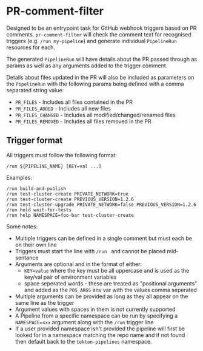 # PR-comment-filter

Designed to be an entrypoint task for GitHub webhook triggers based on PR comments. `pr-comment-filter` will check the comment text for recognised triggers (e.g. `/run my-pipeline`) and generate individual `PipelineRun` resources for each.

The generated `PipelineRun` will have details about the PR passed through as params as well as any arguments added to the trigger comment.

Details about files updated in the PR will also be included as parameters on the `PipelineRun` with the following params being defined with a comma separated string value:

* `PR_FILES` - Includes all files contained in the PR
* `PR_FILES_ADDED` - Includes all new files
* `PR_FILES_CHANGED` - Includes all modified/changed/renamed files
* `PR_FILES_REMOVED` - Includes all files removed in the PR

## Trigger format

All triggers must follow the following format:

```
/run ${PIPELINE_NAME} [KEY=val ...]
```

Examples:

```
/run build-and-publish
/run test-cluster-create PRIVATE_NETWORK=true
/run test-cluster-create PREVIOUS_VERSION=1.2.6
/run test-cluster-upgrade PRIVATE_NETWORK=false PREVIOUS_VERSION=1.2.6
/run hold wait-for-tests
/run help NAMESPACE=foo-bar test-cluster-create
```

Some notes:

* Multiple triggers can be defined in a single comment but must each be on their own line
* Triggers must start the line with `/run ` and cannot be placed mid-sentance
* Arguments are optional and in the format of either:
  * `KEY=value` where the key must be all uppercase and is used as the key/val pair of environment variables
  * space seperated words - these are treated as "positional arguments" and added as the `POS_ARGS` env var with the values comma seperated
* Multiple arguments can be provided as long as they all appear on the same line as the trigger
* Argument values with spaces in them is not currently supported
* A Pipeline from a specific namespace can be run by specifying a `NAMESPACE=xxx` argument along with the `/run` trigger line
* If a user provided namespace isn't provided the pipeline will first be looked for in a namespace matching the repo name and if not found then default back to the `tekton-pipelines` namespace.
